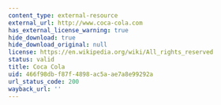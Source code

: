 ```yaml
---
content_type: external-resource
external_url: http://www.coca-cola.com
has_external_license_warning: true
hide_download: true
hide_download_original: null
license: https://en.wikipedia.org/wiki/All_rights_reserved
status: valid
title: Coca Cola
uid: 466f98db-f87f-4898-ac5a-ae7a8e99292a
url_status_code: 200
wayback_url: ''
---
```

